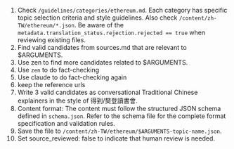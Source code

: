 1. Check `/guidelines/categories/ethereum.md`. Each category has specific topic selection criteria and style guidelines. Also check `/content/zh-TW/ethereum/*.json`. Be aware of the `metadata.translation_status.rejection.rejected == true` when reviewing existing files.
2. Find valid candidates from sources.md that are relevant to $ARGUMENTS.
3. Use zen to find more candidates related to $ARGUMENTS.
4. Use `zen` to do fact-checking
5. Use claude to do fact-checking again
6. keep the reference urls
6. Write 3 valid candidates as conversational Traditional Chinese explainers in the style of 得到/樊登讀書會.
7. Content format: The content must follow the structured JSON schema defined in `schema.json`. Refer to the schema file for the complete format specification and validation rules.
8. Save the file to `/content/zh-TW/ethereum/$ARGUMENTS-topic-name.json`.
9. Set source_reviewed: false to indicate that human review is needed.
